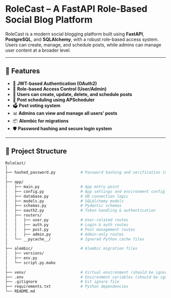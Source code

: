 # RoleCast – A FastAPI Role-Based Social Blog Platform

RoleCast is a modern social blogging platform built using **FastAPI**, **PostgreSQL**, and **SQLAlchemy**, with a robust role-based access system. Users can create, manage, and schedule posts, while admins can manage user content at a broader level.

---

## 🚀 Features

- 🔐 **JWT-based Authentication (OAuth2)**
- 👤 **Role-based Access Control (User/Admin)**
- 📝 **Users can create, update, delete, and schedule posts**
- 📅 **Post scheduling using APScheduler**
- 🗳️ **Post voting system**
- 📊 **Admins can view and manage all users’ posts**
- 📦 **Alembic for migrations**
- 🛡️ **Password hashing and secure login system**

---

## 📁 Project Structure

```bash
RoleCast/
│
├── hashed_password.py           # Password hashing and verification (moved from app/)
│
├── app/
│   ├── main.py                  # App entry point
│   ├── config.py                # App settings and environment config
│   ├── database.py              # DB connection logic
│   ├── models.py                # SQLAlchemy models
│   ├── schemas.py               # Pydantic schemas
│   ├── oauth2.py                # Token handling & authentication
│   ├── routers/
│   │   ├── user.py              # User-related routes
│   │   ├── auth.py              # Login & auth routes
│   │   ├── post.py              # Post management routes
│   │   ├── admin.py             # Admin-only routes
│   └── __pycache__/             # Ignored Python cache files
│
├── alembic/                     # Alembic migration files
│   ├── versions/
│   ├── env.py
│   └── script.py.mako
│
├── venv/                        # Virtual environment (should be ignored)
├── .env                         # Environment variables (should be ignored)
├── .gitignore                   # Git ignore file
├── requirements.txt             # Python dependencies
└── README.md                    
